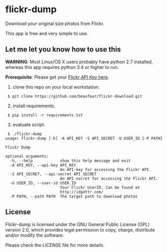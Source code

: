 # flickr-dump

Download your original size photos from Flickr.

This app is free and very simple to use.

## Let me let you know how to use this

**WARNING**: Most Linux/OS X users probably have python 2.7 installed, whereas this app requires python 3.4 or higher to run.

**Prerequisite**: Please get your [Flickr API Key here](https://www.flickr.com/services/apps/create/).

1. clone this repo on your local workstation.

` $ git clone https://github.com/beaufour/flickr-download.git`

2. install requirements.

` $ pip install -r requirements.txt`

3. evaluate script.

```
 $ ./flickr-dump
usage: flickr-dump [-h] -A API_KEY -S API_SECRET -U USER_ID [-P PATH]

Flickr Dump

optional arguments:
  -h, --help            show this help message and exit
  -A API_KEY, --api-key API_KEY
                        An API-key for accessing the Flickr API.
  -S API_SECRET, --api-secret API_SECRET
                        An API-secret for accessing the Flickr API.
  -U USER_ID, --user-id USER_ID
                        Your Flickr UserID, Can be found at
                        http://idgettr.com/
  -P PATH, --path PATH  The target path to download photos
```

## License

Flickr-dump is licensed under the GNU General Public License (GPL) version 2.0, which provides legal permission to copy, charge, distribute and/or modify the software.

Please check the LICENSE file for more details.

